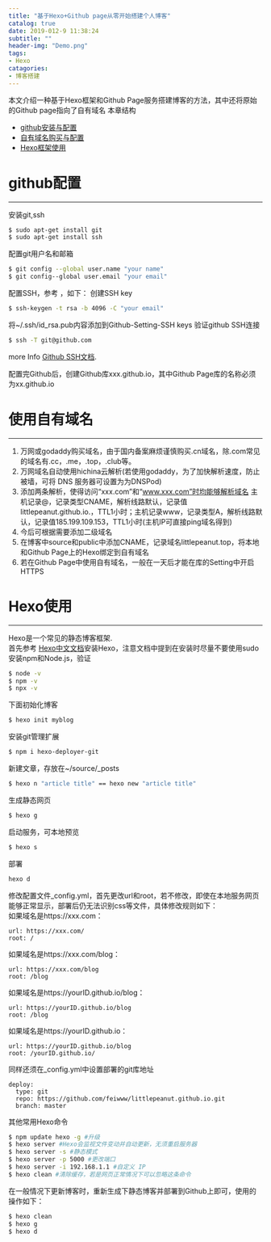 ```yaml
---
title: "基于Hexo+Github page从零开始搭建个人博客"
catalog: true
date: 2019-012-9 11:38:24
subtitle: ""
header-img: "Demo.png"
tags:
- Hexo
catagories:
- 博客搭建
---
```



本文介绍一种基于Hexo框架和Github Page服务搭建博客的方法，其中还将原始的Github page指向了自有域名
本章结构
* [github安装与配置](#github)
* [自有域名购买与配置](#domain)
* [Hexo框架使用](#hexo)

<div id="github"></div>  

# github配置
---
安装git,ssh
``` bash
$ sudo apt-get install git
$ sudo apt-get install ssh
```
配置git用户名和邮箱
``` bash
$ git config --global user.name "your name"
$ git config--global user.email "your email"
```
配置SSH，参考 ，如下：
创建SSH key
``` bash
$ ssh-keygen -t rsa -b 4096 -C "your email"
```
将~/.ssh/id_rsa.pub内容添加到Github-Setting-SSH keys
验证github SSH连接
``` bash
$ ssh -T git@github.com
```
more Info [Github SSH文档](https://help.github.com/en/github/authenticating-to-github/connecting-to-github-with-ssh).

配置完Github后，创建Github库xxx.github.io，其中Github Page库的名称必须为xx.github.io

<div id="domain"></div>  

# 使用自有域名
---
1. 万网或godaddy购买域名，由于国内备案麻烦谨慎购买.cn域名，除.com常见的域名有.cc，.me，.top，.club等。
2. 万网域名自动使用hichina云解析(若使用godaddy，为了加快解析速度，防止被墙，可将 DNS 服务器可设置为为DNSPod)
3. 添加两条解析，使得访问“xxx.com”和“www.xxx.com”时均能够解析域名
	主机记录@，记录类型CNAME，解析线路默认，记录值littlepeanut.github.io.，TTL1小时；主机记录www，记录类型A，解析线路默认，记录值185.199.109.153，TTL1小时(主机IP可直接ping域名得到)
4. 今后可根据需要添加二级域名
5. 在博客中source和public中添加CNAME，记录域名littlepeanut.top，将本地和Github Page上的Hexo绑定到自有域名
6. 若在Github Page中使用自有域名，一般在一天后才能在库的Setting中开启HTTPS

<div id="hexo"></div>  

# Hexo使用
---
Hexo是一个常见的静态博客框架.  
首先参考 [Hexo中文文档](https://hexo.io/zh-cn/docs/)安装Hexo，注意文档中提到在安装时尽量不要使用sudo  
安装npm和Node.js，验证
``` bash
$ node -v 
$ npm -v
$ npx -v
```
下面初始化博客
``` bash
$ hexo init myblog
```
安装git管理扩展
``` bash
$ npm i hexo-deployer-git
```
新建文章，存放在~/source/_posts
``` bash
$ hexo n "article title" == hexo new "article title"
```
生成静态网页
``` bash
$ hexo g
```
启动服务，可本地预览
``` bash
$ hexo s
```
部署
``` bash
hexo d
```
修改配置文件_config.yml，首先更改url和root，若不修改，即使在本地服务网页能够正常显示，部署后仍无法识别css等文件，具体修改规则如下：  
如果域名是https://xxx.com：
```
url: https://xxx.com/
root: /  
```
如果域名是https://xxx.com/blog：
```
url: https://xxx.com/blog
root: /blog  
```
如果域名是https://yourID.github.io/blog：
```
url: https://yourID.github.io/blog
root: /blog  
```
如果域名是https://yourID.github.io：
```
url: https://yourID.github.io/blog
root: /yourID.github.io/  
```
同样还须在_config.yml中设置部署的git库地址  
```
deploy:
  type: git
  repo: https://github.com/feiwww/littlepeanut.github.io.git
  branch: master
```
其他常用Hexo命令
``` bash
$ npm update hexo -g #升级 
$ hexo server #Hexo会监视文件变动并自动更新，无须重启服务器
$ hexo server -s #静态模式
$ hexo server -p 5000 #更改端口
$ hexo server -i 192.168.1.1 #自定义 IP
$ hexo clean #清除缓存，若是网页正常情况下可以忽略这条命令
```
在一般情况下更新博客时，重新生成下静态博客并部署到Github上即可，使用的操作如下：
``` bash
$ hexo clean
$ hexo g
$ hexo d
```
